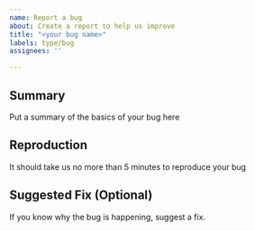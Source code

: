 ```yaml
---
name: Report a bug
about: Create a report to help us improve
title: "<your bug name>"
labels: type/bug
assignees: ''

---
```


## Summary

Put a summary of the basics of your bug here

## Reproduction

It should take us no more than 5 minutes to reproduce your bug

## Suggested Fix (Optional)

If you know why the bug is happening, suggest a fix.
